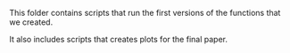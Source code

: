 This folder contains scripts that run the first versions of the functions that we created.

It also includes scripts that creates plots for the final paper. 